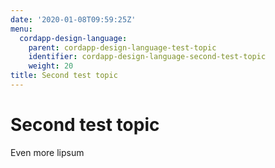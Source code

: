 ```yaml
---
date: '2020-01-08T09:59:25Z'
menu:
  cordapp-design-language:
    parent: cordapp-design-language-test-topic
    identifier: cordapp-design-language-second-test-topic
    weight: 20
title: Second test topic
---
```



# Second test topic


Even more lipsum
